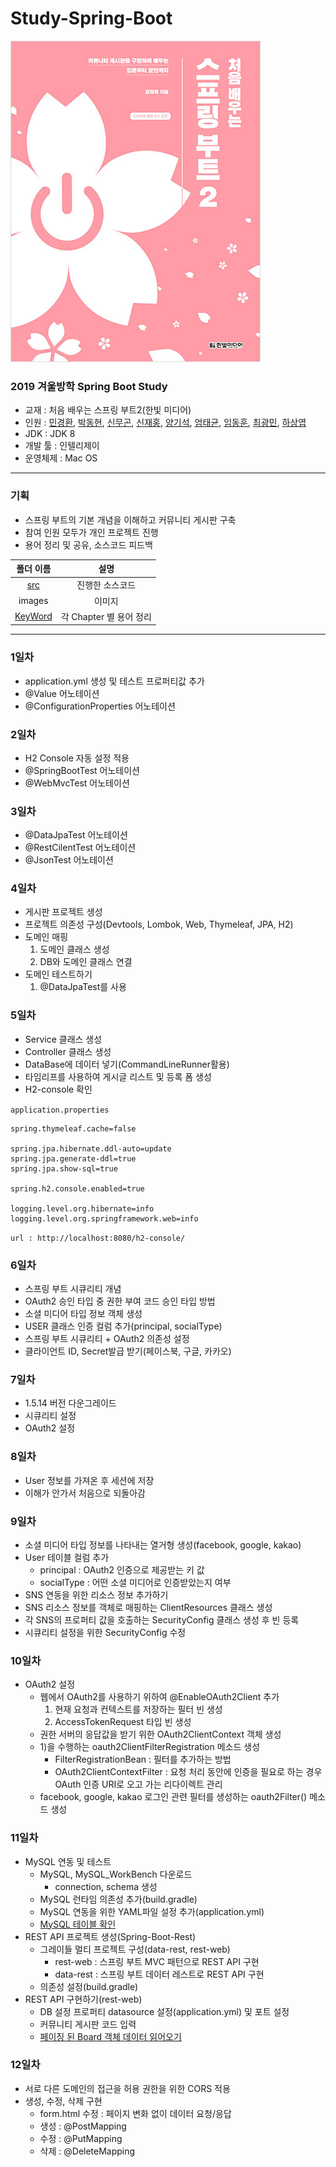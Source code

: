 # Study-Spring-Boot

![교재](./images/1.jpg)

### 2019 겨울방학 Spring Boot Study
- 교재 : 처음 배우는 스프링 부트2(한빛 미디어)
- 인원 : [민경환](https://www.github.com/ber01), [박동현](https://www.github.com/pdh6547), [신무곤](https://www.github.com/mkshin96), [신재홍](https://www.github.com/woghd9072), [양기석](https://www.github.com/yks095), [엄태균](https://www.github.com/etg6550), [임동훈](https://www.github.com/dongh9508), [최광민](https://www.github.com/rhkd4560), [하상엽](https://www.github.com/hagome0)
- JDK : JDK 8
- 개발 툴 : 인텔리제이
- 운영체제 : Mac OS

---

### 기획
- 스프링 부트의 기본 개념을 이해하고 커뮤니티 게시판 구축
- 참여 인원 모두가 개인 프로젝트 진행
- 용어 정리 및 공유, 소스코드 피드백

| 폴더 이름 | 설명 |
|:--------:|:--------:|
| [src](https://github.com/ber01/Study-Spring-Boot/tree/master/src) | 진행한 소스코드 |
| images | 이미지 |
| [KeyWord](https://github.com/ber01/Study-Spring-Boot/tree/master/keyword) | 각 Chapter 별 용어 정리 |

---

### 1일차
- application.yml 생성 및 테스트 프로퍼티값 추가
- @Value 어노테이션
- @ConfigurationProperties 어노테이션

### 2일차
- H2 Console 자동 설정 적용
- @SpringBootTest 어노테이션
- @WebMvcTest 어노테이션

### 3일차
- @DataJpaTest 어노테이션
- @RestCilentTest 어노테이션
- @JsonTest 어노테이션

### 4일차
- 게시판 프로젝트 생성
- 프로젝트 의존성 구성(Devtools, Lombok, Web, Thymeleaf, JPA, H2)
- 도메인 매핑
  1. 도메인 클래스 생성
  2. DB와 도메인 클래스 연결
- 도메인 테스트하기
  1. @DataJpaTest를 사용

### 5일차
- Service 클래스 생성
- Controller 클래스 생성
- DataBase에 데이터 넣기(CommandLineRunner활용)
- 타임리프를 사용하여 게시글 리스트 및 등록 폼 생성
- H2-console 확인

`application.properties`
~~~
spring.thymeleaf.cache=false

spring.jpa.hibernate.ddl-auto=update
spring.jpa.generate-ddl=true
spring.jpa.show-sql=true

spring.h2.console.enabled=true

logging.level.org.hibernate=info
logging.level.org.springframework.web=info
~~~
`url : http://localhost:8080/h2-console/`


### 6일차
- 스프링 부트 시큐리티 개념
- OAuth2 승인 타입 중 권한 부여 코드 승인 타입 방법
- 소셜 미디어 타입 정보 객체 생성
- USER 클래스 인증 컬럼 추가(principal, socialType)
- 스프링 부트 시큐리티 + OAuth2 의존성 설정
- 클라이언트 ID, Secret발급 받기(페이스북, 구글, 카카오)

### 7일차
- 1.5.14 버전 다운그레이드
- 시큐리티 설정
- OAuth2 설정

### 8일차
- User 정보를 가져온 후 세션에 저장
- 이해가 안가서 처음으로 되돌아감

### 9일차
- 소셜 미디어 타입 정보를 나타내는 열거형 생성(facebook, google, kakao)
- User 테이블 컬럼 추가
  - principal : OAuth2 인증으로 제공받는 키 값
  - socialType : 어떤 소셜 미디어로 인증받았는지 여부
- SNS 연동을 위한 리소스 정보 추가하기
- SNS 리소스 정보를 객체로 매핑하는 ClientResources 클래스 생성
- 각 SNS의 프로퍼티 값을 호출하는 SecurityConfig 클래스 생성 후 빈 등록
- 시큐리티 설정을 위한 SecurityConfig 수정

### 10일차
- OAuth2 설정
  - 웹에서 OAuth2를 사용하기 위하여 @EnableOAuth2Client 추가
    1. 현재 요청과 컨텍스트를 저장하는 필터 빈 생성
    2. AccessTokenRequest 타입 빈 생성
  - 권한 서버의 응답값을 받기 위한 OAuth2ClientContext 객체 생성
  - 1)을 수행하는 oauth2ClientFilterRegistration 메소드 생성
    - FilterRegistrationBean : 필터를 추가하는 방법
    - OAuth2ClientContextFilter : 요청 처리 동안에 인증을 필요로 하는 경우 OAuth 인증 URI로 오고 가는 리다이렉트 관리
  - facebook, google, kakao 로그인 관련 필터를 생성하는 oauth2Filter() 메소드 생성

### 11일차
- MySQL 연동 및 테스트
  - MySQL, MySQL_WorkBench 다운로드
    - connection, schema 생성
  - MySQL 런타임 의존성 추가(build.gradle)
  - MySQL 연동을 위한 YAML파일 설정 추가(application.yml)
  - [MySQL 테이블 확인](./images/3.png)
- REST API 프로젝트 생성(Spring-Boot-Rest)
  - 그레이들 멀티 프로젝트 구성(data-rest, rest-web)
    - rest-web : 스프링 부트 MVC 패턴으로 REST API 구현
    - data-rest : 스프링 부트 데이터 레스트로 REST API 구현
  - 의존성 설정(build.gradle)
- REST API 구현하기(rest-web)
  - DB 설정 프로퍼티 datasource 설정(application.yml) 및 포트 설정
  - 커뮤니티 게시판 코드 입력
  - [페이징 된 Board 객체 데이터 읽어오기](./images/4.png)

### 12일차
- 서로 다른 도메인의 접근을 허용 권한을 위한 CORS 적용
- 생성, 수정, 삭제 구현
  - form.html 수정 : 페이지 변화 없이 데이터 요청/응답
  - 생성 : @PostMapping
  - 수정 : @PutMapping
  - 삭제 : @DeleteMapping
